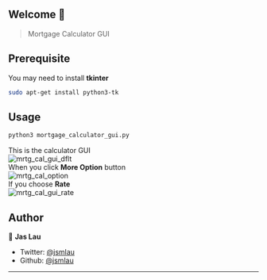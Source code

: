## Welcome 👋
> Mortgage Calculator GUI

## Prerequisite
You may need to install **tkinter**</br>

```sh
sudo apt-get install python3-tk
```

## Usage

```sh
python3 mortgage_calculator_gui.py
```
This is the calculator GUI</br>
![mrtg_cal_gui_dflt](https://user-images.githubusercontent.com/37385743/88882598-2cf31480-d1e7-11ea-9695-1ab7ea157865.png)
</br>
When you click **More Option** button</br>
![mrtg_cal_option](https://user-images.githubusercontent.com/37385743/88882604-311f3200-d1e7-11ea-8d59-a18af3e696e5.png)
</br>
If you choose **Rate**</br>
![mrtg_cal_gui_rate](https://user-images.githubusercontent.com/37385743/88882600-2d8bab00-d1e7-11ea-9f4b-d11a6e708edb.png)
</br>
## Author

👤 **Jas Lau**

* Twitter: [@jsmlau](https://twitter.com/jsmlau)
* Github: [@jsmlau](https://github.com/jsmlau)

***
